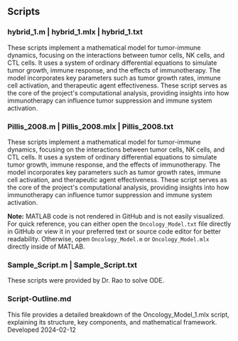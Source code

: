 ## Scripts

### hybrid_1.m | hybrid_1.mlx | hybrid_1.txt

These scripts implement a mathematical model for tumor-immune dynamics, focusing on the interactions between tumor cells, NK cells, and CTL cells. It uses a system of ordinary differential equations to simulate tumor growth, immune response, and the effects of immunotherapy. The model incorporates key parameters such as tumor growth rates, immune cell activation, and therapeutic agent effectiveness. These script serves as the core of the project's computational analysis, providing insights into how immunotherapy can influence tumor suppression and immune system activation.

### Pillis_2008.m | Pillis_2008.mlx | Pillis_2008.txt

These scripts implement a mathematical model for tumor-immune dynamics, focusing on the interactions between tumor cells, NK cells, and CTL cells. It uses a system of ordinary differential equations to simulate tumor growth, immune response, and the effects of immunotherapy. The model incorporates key parameters such as tumor growth rates, immune cell activation, and therapeutic agent effectiveness. These script serves as the core of the project's computational analysis, providing insights into how immunotherapy can influence tumor suppression and immune system activation.

**Note:** MATLAB code is not rendered in GitHub and is not easily visualized. For quick reference, you can either open the `Oncology_Model.txt` file directly in GitHub or view it in your preferred text or source code editor for better readability. Otherwise, open `Oncology_Model.m` or `Oncology_Model.mlx` directly inside of MATLAB.

### Sample_Script.m | Sample_Script.txt

These scripts were provided by Dr. Rao to solve ODE.

### Script-Outline.md
This file provides a detailed breakdown of the Oncology_Model_1.mlx script, explaining its structure, key components, and mathematical framework. Developed 2024-02-12
